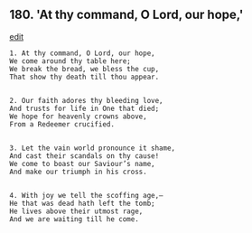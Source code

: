 
## 180.  'At thy command, O Lord, our hope,'
[edit](https://docs.google.com/document/d/1OEpYbQPLk50qm5e8fHZyKlknpxfeDZuB/edit?mode=html)



    1. At thy command, O Lord, our hope,
    We come around thy table here;
    We break the bread, we bless the cup,
    That show thy death till thou appear.


    2. Our faith adores thy bleeding love,
    And trusts for life in One that died;
    We hope for heavenly crowns above,
    From a Redeemer crucified.


    3. Let the vain world pronounce it shame,
    And cast their scandals on thy cause!
    We come to boast our Saviour’s name,
    And make our triumph in his cross.


    4. With joy we tell the scoffing age,—
    He that was dead hath left the tomb;
    He lives above their utmost rage,
    And we are waiting till he come.
